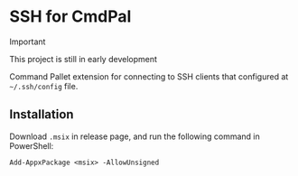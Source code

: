# SSH for CmdPal

> [!IMPORTANT]
> This project is still in early development

Command Pallet extension for connecting to SSH clients that configured at `~/.ssh/config` file.

## Installation

Download `.msix` in release page, and run the following command in PowerShell:

```pwsh
Add-AppxPackage <msix> -AllowUnsigned
```
